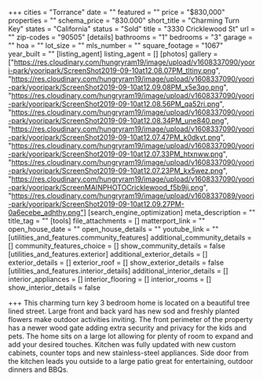 +++
cities = "Torrance"
date = ""
featured = ""
price = "$830,000"
properties = ""
schema_price = "830.000"
short_title = "Charming Turn Key"
states = "California"
status = "Sold"
title = "3330 Cricklewood St"
url = ""
zip-codes = "90505"
[details]
bathrooms = "1"
bedrooms = "3"
garage = ""
hoa = ""
lot_size = ""
mls_number = ""
square_footage = "1067"
year_built = ""
[listing_agent]
listing_agent = []
[photos]
gallery = ["https://res.cloudinary.com/hungryram19/image/upload/v1608337090/yoori-park/yooripark/ScreenShot2019-09-10at12.08.07PM_tltiny.png", "https://res.cloudinary.com/hungryram19/image/upload/v1608337090/yoori-park/yooripark/ScreenShot2019-09-10at12.09.08PM_x5e3qo.png", "https://res.cloudinary.com/hungryram19/image/upload/v1608337090/yoori-park/yooripark/ScreenShot2019-09-10at12.08.56PM_qa52ri.png", "https://res.cloudinary.com/hungryram19/image/upload/v1608337090/yoori-park/yooripark/ScreenShot2019-09-10at12.08.34PM_une840.png", "https://res.cloudinary.com/hungryram19/image/upload/v1608337090/yoori-park/yooripark/ScreenShot2019-09-10at12.07.47PM_k0dkyt.png", "https://res.cloudinary.com/hungryram19/image/upload/v1608337090/yoori-park/yooripark/ScreenShot2019-09-10at12.07.33PM_htxnww.png", "https://res.cloudinary.com/hungryram19/image/upload/v1608337090/yoori-park/yooripark/ScreenShot2019-09-10at12.07.23PM_kx5wez.png", "https://res.cloudinary.com/hungryram19/image/upload/v1608337090/yoori-park/yooripark/ScreenMAINPHOTOCricklewood_f5b9ji.png", "https://res.cloudinary.com/hungryram19/image/upload/v1608337089/yoori-park/yooripark/ScreenShot2019-09-10at12.09.27PM-0a6ecebe_adhthy.png"]
[search_engine_optimization]
meta_description = ""
title_tag = ""
[tools]
file_attachments = []
matterport_link = ""
open_house_date = ""
open_house_details = ""
youtube_link = ""
[utilities_and_features.community_features]
additional_community_details = []
community_features_choice = []
show_community_details = false
[utilities_and_features.exterior]
additional_exterior_details = []
exterior_details = []
exterior_roof = []
show_exterior_details = false
[utilities_and_features.interior_details]
additional_interior_details = []
interior_appliances = []
interior_flooring = []
interior_rooms = []
show_interior_details = false

+++
This charming turn key 3 bedroom home is located on a beautiful tree lined street. Large front and back yard has new sod and freshly planted flowers make outdoor activities inviting. The front perimeter of the property has a newer wood gate adding extra security and privacy for the kids and pets. The home sits on a large lot allowing for plenty of room to expand and add your desired touches. Kitchen was fully updated with new custom cabinets, counter tops and new stainless-steel appliances. Side door from the kitchen leads you outside to a large patio great for entertaining, outdoor dinners and BBQs.